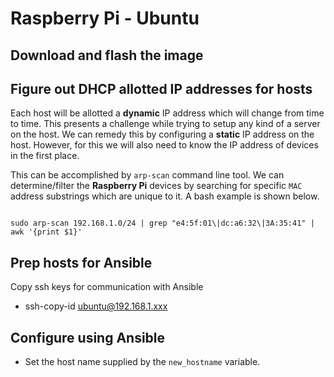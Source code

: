 # Raspberry Pi - Ubuntu

## Download and flash the image

## Figure out DHCP allotted IP addresses for hosts

Each host will be allotted a **dynamic** IP address which will change from time to time. This presents a challenge while trying to setup any kind of a server on the host. We can remedy this by configuring a **static** IP address on the host. However, for this we will also need to know the IP address of devices in the first place.

This can be accomplished by `arp-scan` command line tool. We can determine/filter the **Raspberry Pi** devices by searching for specific `MAC` address substrings which are unique to it. A bash example is shown below.

```shell

sudo arp-scan 192.168.1.0/24 | grep "e4:5f:01\|dc:a6:32\|3A:35:41" | awk '{print $1}'
```

## Prep hosts for Ansible
Copy ssh keys for communication with Ansible
 * ssh-copy-id ubuntu@192.168.1.xxx

## Configure using Ansible
* Set the host name supplied by the `new_hostname` variable.
